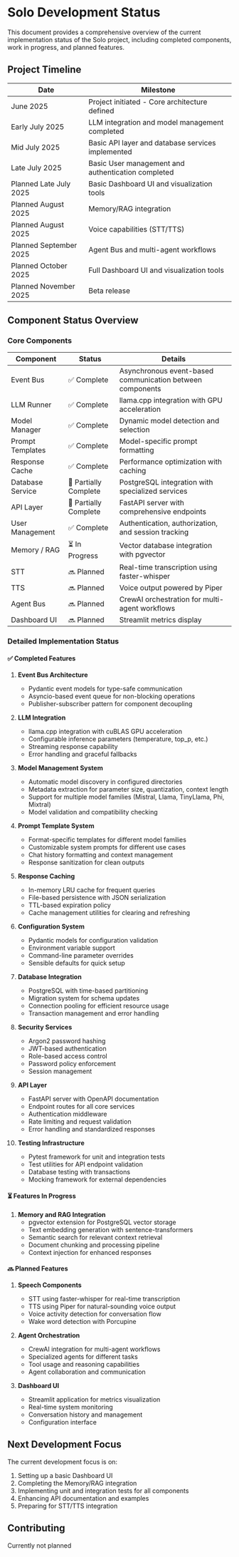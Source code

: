 # Solo Development Status

This document provides a comprehensive overview of the current implementation status of the Solo project, including completed components, work in progress, and planned features.

## Project Timeline

| Date | Milestone |
|------|-----------|
| June 2025 | Project initiated - Core architecture defined |
| Early July 2025 | LLM integration and model management completed |
| Mid July 2025 | Basic API layer and database services implemented |
| Late July 2025 | Basic User management and authentication completed |
| Planned Late July 2025 | Basic Dashboard UI and visualization tools |
| Planned August 2025 | Memory/RAG integration |
| Planned August 2025 | Voice capabilities (STT/TTS) |
| Planned September 2025 | Agent Bus and multi-agent workflows |
| Planned October 2025 | Full Dashboard UI and visualization tools |
| Planned November 2025 | Beta release |

## Component Status Overview

### Core Components

| Component | Status | Details |
|-----------|--------|---------|
| Event Bus | ✅ Complete | Asynchronous event-based communication between components |
| LLM Runner | ✅ Complete | llama.cpp integration with GPU acceleration |
| Model Manager | ✅ Complete | Dynamic model detection and selection |
| Prompt Templates | ✅ Complete | Model-specific prompt formatting |
| Response Cache | ✅ Complete | Performance optimization with caching |
| Database Service | 🔄 Partially Complete | PostgreSQL integration with specialized services |
| API Layer | 🔄 Partially Complete | FastAPI server with comprehensive endpoints |
| User Management | ✅ Complete | Authentication, authorization, and session tracking |
| Memory / RAG | ⏳ In Progress | Vector database integration with pgvector |
| STT | 🔜 Planned | Real-time transcription using faster-whisper |
| TTS | 🔜 Planned | Voice output powered by Piper |
| Agent Bus | 🔜 Planned | CrewAI orchestration for multi-agent workflows |
| Dashboard UI | 🔜 Planned | Streamlit metrics display |

### Detailed Implementation Status

#### ✅ Completed Features

1. **Event Bus Architecture**
   - Pydantic event models for type-safe communication
   - Asyncio-based event queue for non-blocking operations
   - Publisher-subscriber pattern for component decoupling

2. **LLM Integration**
   - llama.cpp integration with cuBLAS GPU acceleration
   - Configurable inference parameters (temperature, top_p, etc.)
   - Streaming response capability
   - Error handling and graceful fallbacks

3. **Model Management System**
   - Automatic model discovery in configured directories
   - Metadata extraction for parameter size, quantization, context length
   - Support for multiple model families (Mistral, Llama, TinyLlama, Phi, Mixtral)
   - Model validation and compatibility checking

4. **Prompt Template System**
   - Format-specific templates for different model families
   - Customizable system prompts for different use cases
   - Chat history formatting and context management
   - Response sanitization for clean outputs

5. **Response Caching**
   - In-memory LRU cache for frequent queries
   - File-based persistence with JSON serialization
   - TTL-based expiration policy
   - Cache management utilities for clearing and refreshing

6. **Configuration System**
   - Pydantic models for configuration validation
   - Environment variable support
   - Command-line parameter overrides
   - Sensible defaults for quick setup

7. **Database Integration**
   - PostgreSQL with time-based partitioning
   - Migration system for schema updates
   - Connection pooling for efficient resource usage
   - Transaction management and error handling

8. **Security Services**
   - Argon2 password hashing
   - JWT-based authentication
   - Role-based access control
   - Password policy enforcement
   - Session management

9. **API Layer**
   - FastAPI server with OpenAPI documentation
   - Endpoint routes for all core services
   - Authentication middleware
   - Rate limiting and request validation
   - Error handling and standardized responses

10. **Testing Infrastructure**
    - Pytest framework for unit and integration tests
    - Test utilities for API endpoint validation
    - Database testing with transactions
    - Mocking framework for external dependencies

#### ⏳ Features In Progress

1. **Memory and RAG Integration**
   - pgvector extension for PostgreSQL vector storage
   - Text embedding generation with sentence-transformers
   - Semantic search for relevant context retrieval
   - Document chunking and processing pipeline
   - Context injection for enhanced responses

#### 🔜 Planned Features

1. **Speech Components**
   - STT using faster-whisper for real-time transcription
   - TTS using Piper for natural-sounding voice output
   - Voice activity detection for conversation flow
   - Wake word detection with Porcupine

2. **Agent Orchestration**
   - CrewAI integration for multi-agent workflows
   - Specialized agents for different tasks
   - Tool usage and reasoning capabilities
   - Agent collaboration and communication

3. **Dashboard UI**
   - Streamlit application for metrics visualization
   - Real-time system monitoring
   - Conversation history and management
   - Configuration interface

## Next Development Focus

The current development focus is on:

1. Setting up a basic Dashboard UI
2. Completing the Memory/RAG integration
3. Implementing unit and integration tests for all components
4. Enhancing API documentation and examples
5. Preparing for STT/TTS integration

## Contributing
Currently not planned
